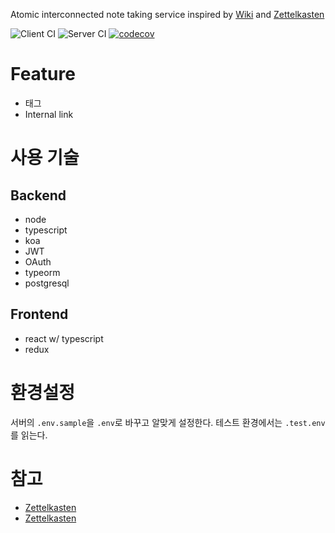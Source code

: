 Atomic interconnected note taking service inspired by [Wiki](https://en.wikipedia.org/wiki/Wiki) and [Zettelkasten](https://en.wikipedia.org/wiki/Zettelkasten)

![Client CI](https://github.com/atobaum/galois/workflows/Client%20CI/badge.svg)
![Server CI](https://github.com/atobaum/galois/workflows/Server%20CI/badge.svg)
[![codecov](https://codecov.io/gh/atobaum/galois/branch/develop/graph/badge.svg)](https://codecov.io/gh/atobaum/galois)

# Feature

- 태그
- Internal link

# 사용 기술

## Backend

- node
- typescript
- koa
- JWT
- OAuth
- typeorm
- postgresql

## Frontend

- react w/ typescript
- redux

# 환경설정

서버의 `.env.sample`을 `.env`로 바꾸고 알맞게 설정한다.
테스트 환경에서는 `.test.env`를 읽는다.

# 참고

- [Zettelkasten](https://en.wikipedia.org/wiki/Zettelkasten)
- [Zettelkasten](https://www.lesswrong.com/posts/NfdHG6oHBJ8Qxc26s/the-zettelkasten-method-1)
